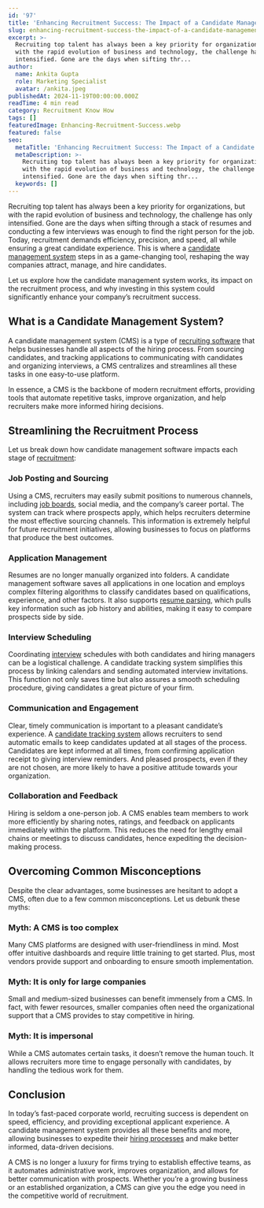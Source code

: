 ```yaml
---
id: '97'
title: 'Enhancing Recruitment Success: The Impact of a Candidate Management System'
slug: enhancing-recruitment-success-the-impact-of-a-candidate-management-system
excerpt: >-
  Recruiting top talent has always been a key priority for organizations, but
  with the rapid evolution of business and technology, the challenge has only
  intensified. Gone are the days when sifting thr...
author:
  name: Ankita Gupta
  role: Marketing Specialist
  avatar: /ankita.jpeg
publishedAt: 2024-11-19T00:00:00.000Z
readTime: 4 min read
category: Recruitment Know How
tags: []
featuredImage: Enhancing-Recruitment-Success.webp
featured: false
seo:
  metaTitle: 'Enhancing Recruitment Success: The Impact of a Candidate Management System'
  metaDescription: >-
    Recruiting top talent has always been a key priority for organizations, but
    with the rapid evolution of business and technology, the challenge has only
    intensified. Gone are the days when sifting thr...
  keywords: []
---
```


Recruiting top talent has always been a key priority for organizations, but with the rapid evolution of business and technology, the challenge has only intensified. Gone are the days when sifting through a stack of resumes and conducting a few interviews was enough to find the right person for the job. Today, recruitment demands efficiency, precision, and speed, all while ensuring a great candidate experience. This is where a [candidate management system](/blogs/exploring-the-benefits-of-candidate-management-software/) [](https://www.thetalentpool.ai/blogs/do-you-need-candidate-tracking-systems-to-bolster-aggressive-hiring-targets/)steps in as a game-changing tool, reshaping the way companies attract, manage, and hire candidates.

Let us explore how the candidate management system works, its impact on the recruitment process, and why investing in this system could significantly enhance your company’s recruitment success.

## What is a Candidate Management System?

A candidate management system (CMS) is a type of [recruiting software](/blogs/enhancing-candidate-experience-with-user-friendly-recruiting-software/) that helps businesses handle all aspects of the hiring process. From sourcing candidates, and tracking applications to communicating with candidates and organizing interviews, a CMS centralizes and streamlines all these tasks in one easy-to-use platform.

In essence, a CMS is the backbone of modern recruitment efforts, providing tools that automate repetitive tasks, improve organization, and help recruiters make more informed hiring decisions.

## Streamlining the Recruitment Process

Let us break down how candidate management software impacts each stage of [recruitment](/blogs/top-trends-in-recruitment-management-systems-for-2024/):

### Job Posting and Sourcing

Using a CMS, recruiters may easily submit positions to numerous channels, including [job boards](/blogs/our-2023-job-board-quick-guide-where-should-you-post/), social media, and the company’s career portal. The system can track where prospects apply, which helps recruiters determine the most effective sourcing channels. This information is extremely helpful for future recruitment initiatives, allowing businesses to focus on platforms that produce the best outcomes.

### Application Management

Resumes are no longer manually organized into folders. A candidate management software saves all applications in one location and employs complex filtering algorithms to classify candidates based on qualifications, experience, and other factors. It also supports [resume parsing](/blogs/what-is-resume-parsing-do-you-need-it/), which pulls key information such as job history and abilities, making it easy to compare prospects side by side.

### Interview Scheduling

Coordinating [interview](https://www.thetalentpool.ai/blogs/pros-and-cons-one-way-video-interview-process/) schedules with both candidates and hiring managers can be a logistical challenge. A candidate tracking system simplifies this process by linking calendars and sending automated interview invitations. This function not only saves time but also assures a smooth scheduling procedure, giving candidates a great picture of your firm.

### Communication and Engagement

Clear, timely communication is important to a pleasant candidate’s experience. A [candidate tracking system](/blogs/do-you-need-candidate-tracking-systems-to-bolster-aggressive-hiring-targets/) allows recruiters to send automatic emails to keep candidates updated at all stages of the process. Candidates are kept informed at all times, from confirming application receipt to giving interview reminders. And pleased prospects, even if they are not chosen, are more likely to have a positive attitude towards your organization.

### Collaboration and Feedback

Hiring is seldom a one-person job. A CMS enables team members to work more efficiently by sharing notes, ratings, and feedback on applicants immediately within the platform. This reduces the need for lengthy email chains or meetings to discuss candidates, hence expediting the decision-making process.

## Overcoming Common Misconceptions

Despite the clear advantages, some businesses are hesitant to adopt a CMS, often due to a few common misconceptions. Let us debunk these myths:

### Myth: A CMS is too complex

Many CMS platforms are designed with user-friendliness in mind. Most offer intuitive dashboards and require little training to get started. Plus, most vendors provide support and onboarding to ensure smooth implementation.

### Myth: It is only for large companies

Small and medium-sized businesses can benefit immensely from a CMS. In fact, with fewer resources, smaller companies often need the organizational support that a CMS provides to stay competitive in hiring.

### Myth: It is impersonal

While a CMS automates certain tasks, it doesn’t remove the human touch. It allows recruiters more time to engage personally with candidates, by handling the tedious work for them.

## Conclusion

In today’s fast-paced corporate world, recruiting success is dependent on speed, efficiency, and providing exceptional applicant experience. A candidate management system provides all these benefits and more, allowing businesses to expedite their [hiring processes](/blogs/how-artificial-intelligence-changing-hiring-process/) and make better informed, data-driven decisions.

A CMS is no longer a luxury for firms trying to establish effective teams, as it automates administrative work, improves organization, and allows for better communication with prospects. Whether you’re a growing business or an established organization, a CMS can give you the edge you need in the competitive world of recruitment.

